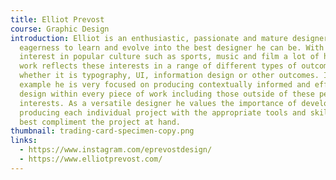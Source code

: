 ```yaml
---
title: Elliot Prevost
course: Graphic Design
introduction: Elliot is an enthusiastic, passionate and mature designer with an
  eagerness to learn and evolve into the best designer he can be. With a strong
  interest in popular culture such as sports, music and film a lot of his recent
  work reflects these interests in a range of different types of outcomes,
  whether it is typography, UI, information design or other outcomes. In every
  example he is very focused on producing contextually informed and effective
  design within every piece of work including those outside of these personal
  interests. As a versatile designer he values the importance of developing and
  producing each individual project with the appropriate tools and skills that
  best compliment the project at hand.
thumbnail: trading-card-specimen-copy.png
links:
  - https://www.instagram.com/eprevostdesign/
  - https://www.elliotprevost.com/
---
```

